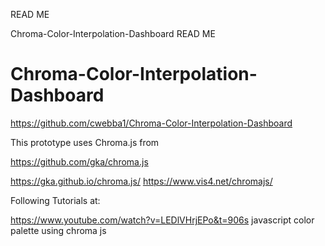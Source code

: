 READ ME

Chroma-Color-Interpolation-Dashboard READ ME

# Chroma-Color-Interpolation-Dashboard
https://github.com/cwebba1/Chroma-Color-Interpolation-Dashboard


This prototype uses Chroma.js from 

https://github.com/gka/chroma.js

https://gka.github.io/chroma.js/
https://www.vis4.net/chromajs/


Following Tutorials at:

https://www.youtube.com/watch?v=LEDlVHrjEPo&t=906s
javascript color palette using chroma js



